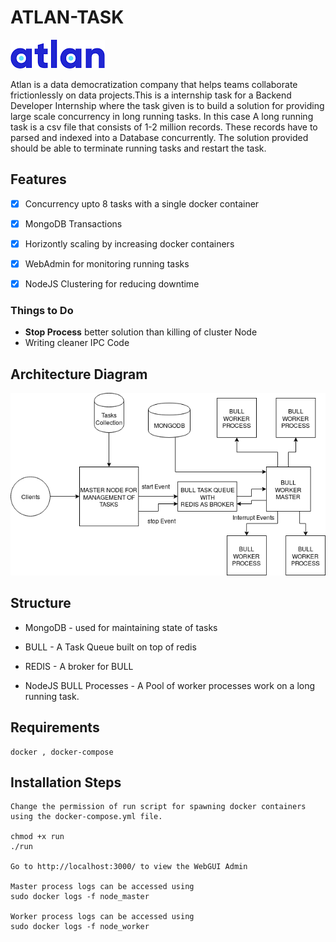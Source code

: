 # ATLAN-TASK

![Atlan-Logo](static/atlan.png) 

Atlan is a data democratization company that helps teams collaborate frictionlessly on data projects.This is a internship task for a Backend Developer Internship where the task given is to build a solution for providing large scale concurrency in long running tasks. In this case A long running task is a csv file that consists of 1-2 million records. These records have to parsed and indexed into a Database concurrently. The solution provided should be able to terminate running tasks and restart the task.

## Features

- [x] Concurrency upto 8 tasks with a single docker container
- [x]  MongoDB Transactions
- [x] Horizontly scaling by increasing docker containers
- [x] WebAdmin for monitoring running tasks
- [x] NodeJS Clustering for reducing downtime


### Things to Do

- **Stop Process** better solution than killing of cluster Node
- Writing cleaner IPC Code

## Architecture Diagram

![Architecture Diagram](static/Architecture.png)

## Structure 

- MongoDB - used for maintaining state of tasks

- BULL - A Task Queue built on top of redis

- REDIS - A broker for BULL

- NodeJS BULL Processes - A Pool of worker processes work on a long running task.

## Requirements
    
    docker , docker-compose 

## Installation Steps

    Change the permission of run script for spawning docker containers using the docker-compose.yml file.

    chmod +x run
    ./run
   
    Go to http://localhost:3000/ to view the WebGUI Admin
    
    Master process logs can be accessed using
    sudo docker logs -f node_master

    Worker process logs can be accessed using
    sudo docker logs -f node_worker